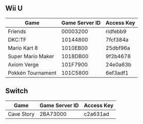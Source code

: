 ## Wii U
| Game | Game Server ID | Access Key |
| --- | --- | --- |
| Friends | 00003200 | ridfebb9 |
| DKC:TF | 10144800 | 7fcf384a |
| Mario Kart 8 | 1010EB00 | 25dbf96a |
| Super Mario Maker | 1018DB00 | 9f2b4678 |
| Axiom Verge | 101F7900 | 24e0a63b |
| Pokkén Tournament | 101C5800 | 6ef3adf1 |

## Switch
| Game | Game Server ID | Access Key |
| --- | --- | --- |
| Cave Story | 2BA73000 | c2a631ad |